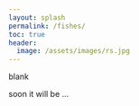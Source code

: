 ```yaml
---
layout: splash
permalink: /fishes/
toc: true
header:
  image: /assets/images/rs.jpg
---
```


blank

soon it will be ...